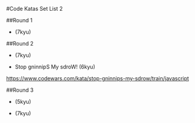 #Code Katas Set List 2

##Round 1

- (7kyu)






















##Round 2

- (7kyu)

- Stop gninnipS My sdroW! (6kyu)



https://www.codewars.com/kata/stop-gninnips-my-sdrow/train/javascript




















##Round 3
- (5kyu)

- (7kyu)


